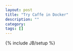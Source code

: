 ```yaml
---
layout: post
title: "Try Caffe in Docker"
description: ""
category: 
tags: []
---
```

{% include JB/setup %}
